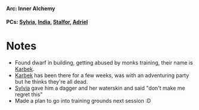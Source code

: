 #### Arc: Inner Alchemy
#### PCs: [Sylvia](PCs/Past/Sylvia.md), [India](PCs/Current/India.md), [Stalfor](PCs/Current/Stalfor.md), [Adriel](Adriel.md)

# Notes
- Found dwarf in building, getting abused by monks training, their name is [Karbek](NPCs/Deceased/Karbek.md).
- [Karbek](NPCs/Deceased/Karbek.md) has been there for a few weeks, was with an adventuring party but he thinks they're all dead. 
- [Sylvia](PCs/Past/Sylvia.md) gave him a dagger and her waterskin and said "don't make me regret this"
- Made a plan to go into training grounds next session :D